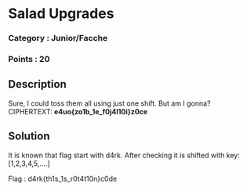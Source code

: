 # Salad Upgrades
### Category : Junior/Facche
### Points : 20

## Description

Sure, I could toss them all using just one shift. But am I gonna?
CIPHERTEXT: **e4uo{zo1b_1e_f0j4l10i}z0ce**

## Solution

It is known that flag start with d4rk.
After checking it is shifted with key:[1,2,3,4,5,....] 

Flag : d4rk{th1s_1s_r0t4t10n}c0de
